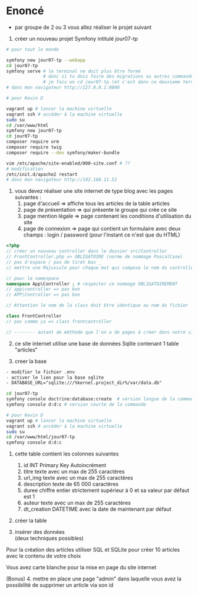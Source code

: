 # Enoncé

- par groupe de 2 ou 3 vous allez réaliser le projet suivant 

1. créer un nouveau projet Symfony intitulé jour07-tp

```sh
# pour tout le monde

symfony new jour07-tp --webapp
cd jour07-tp
symfony serve # le terminal ne doit plus être fermé
              # donc si tu dois faire des migrations ou autres commandes tu dois lancer un deuxième terminal 
              # je fais un cd jour07-tp (et c'est dans ce deuxieme terminal que je vais faire toutes les autres commandes )
# dans mon navigateur http://127.0.0.1:8000
```

```sh
# pour Kevin D

vagrant up # lancer la machine virtuelle
vagrant ssh # accéder à la machine virtuelle
sudo su
cd /var/www/html
symfony new jour07-tp
cd jour07-tp
composer require orm
composer require twig
composer require --dev symfony/maker-bundle

vim /etc/apache/site-enabled/000-site.conf # ??
# modification
/etc/init.d/apache2 restart
# dans mon navigateur http://192.168.11.52
```
 
1. vous devez réaliser une site internet de type blog avec les pages suivantes :
    1. page d'accueil => affiche tous les articles de la table articles
    2. page de présentation => qui présente le groupe qui crée ce site
    3. page mention légale => page contenant les conditions d'utilisation du site 
    4. page de connexion => page qui contient un formulaire avec deux champs : login / password (pour l'instant ce n'est que du HTML)

```php
<?php 
// créer un nouveau controller dans le dossier src/Controller
// FrontController.php => OBLIGATOIRE (norme de nommage PascalCase)
// pas d'espace / pas de tiret bas _ 
// mettre une Majuscule pour chaque mot qui compose le nom du controller

// pour le namespace 
namespace App\Controller ; # respecter ce nommage OBLIGATOIREMENT 
// app\controller => pas bon
// APP\Controller => pas bon

// Attention le nom de la class doit être identique au nom du fichier 

class FrontController
// pas comme ça => class frontcontroller 

// -------- autant de méthode que l'on a de pages à créer dans notre site 

```


2. ce site internet utilise une base de données Sqlite contenant 1 table "articles"

1. creer la base
```txt
- modifier le fichier .env
- activer le lien pour la base sqlite 
- DATABASE_URL="sqlite:///%kernel.project_dir%/var/data.db"
``` 

```sh
cd jour07-tp
symfony console doctrine:database:create  # version longue de la commande
symfony console d:d:c # version courte de la commande 
```

```sh
# pour Kevin D
vagrant up # lancer la machine virtuelle
vagrant ssh # accéder à la machine virtuelle
sudo su
cd /var/www/html/jour07-tp
symfony console d:d:c
```

1. cette table contient les colonnes suivantes 
    1. id INT Primary Key Autoincrément
    2. titre texte avec un max de 255 caractères
    3. url_img texte avec un max de 255 caractères
    4. description texte de 65 000 caractères
    5. duree chiffre entier strictement supérieur à 0 et sa valeur par défaut est 1
    6. auteur texte avec un max de 255 caractères
    7. dt_creation DATETIME avec la date de maintenant par défaut 

2. créer la table 


3. insérer des données  
(deux techniques possibles)

Pour la création des articles utiliser SQL et SQLite pour créer 10 articles avec le contenu de votre choix 

Vous avez carte blanche pour la mise en page du site internet 

(Bonus)
4. mettre en place une page "admin" dans laquelle vous avez la possibilité de supprimer un article via son id  